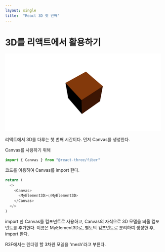 ```yaml
---
layout: single
title:  "React 3D 첫 번째"
---
```


# 3D를 리액트에서 활용하기

![Alt text](./images/3d_rect.png)

리액트에서 3D를 다루는 첫 번째 시간이다. 
먼저 Canvas를 생성한다.  
  
  

Canvas를 사용하기 위해

```js
import { Canvas } from "@react-three/fiber"
```

코드를 이용하여 Canvas를 import 한다.




```js
return (
  <>
    <Canvas>
      <MyElement3D></MyElement3D>
    </Canvas>
  </>
)
```

import 한 Canvas를 컴포넌트로 사용하고, Canvas의 자식으로 3D 모델을 띄울 컴포넌트를 추가한다.
이름은 MyElement3D로, 별도의 컴포넌트로 분리하여 생성한 후, import 한다.


R3F에서는 렌더링 할 3차원 모델을 'mesh'라고 부른다. 
